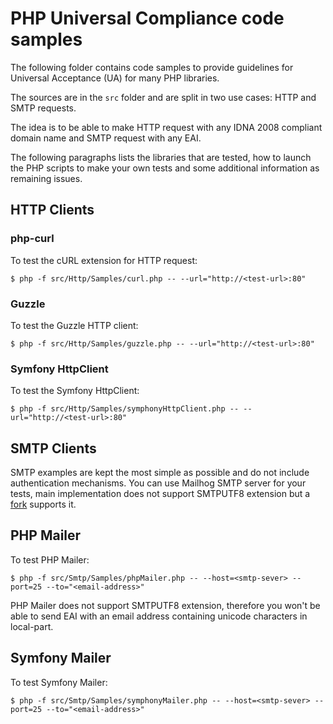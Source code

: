 # PHP Universal Compliance code samples

The following folder contains code samples to provide guidelines for Universal Acceptance (UA) for
many PHP libraries.

The sources are in the `src` folder and are split in two use cases: HTTP and SMTP requests.

The idea is to be able to make HTTP request with any IDNA 2008 compliant domain name and SMTP
request with any EAI.

The following paragraphs lists the libraries that are tested, how to launch the PHP scripts to make
your own tests and some additional information as remaining issues.

## HTTP Clients

### php-curl

To test the cURL extension for HTTP request:

    $ php -f src/Http/Samples/curl.php -- --url="http://<test-url>:80"


### Guzzle

To test the Guzzle HTTP client:

    $ php -f src/Http/Samples/guzzle.php -- --url="http://<test-url>:80"


### Symfony HttpClient

To test the Symfony HttpClient:

    $ php -f src/Http/Samples/symphonyHttpClient.php -- --url="http://<test-url>:80"


## SMTP Clients

SMTP examples are kept the most simple as possible and do not include authentication mechanisms.
You can use Mailhog SMTP server for your tests, main implementation does not support SMTPUTF8
extension but a [fork](https://github.com/dcormier/smtp) supports it.

## PHP Mailer

To test PHP Mailer:

    $ php -f src/Smtp/Samples/phpMailer.php -- --host=<smtp-sever> --port=25 --to="<email-address>"

PHP Mailer does not support SMTPUTF8 extension, therefore you won't be able to send EAI with
an email address containing unicode characters in local-part.

## Symfony Mailer

To test Symfony Mailer:

    $ php -f src/Smtp/Samples/symphonyMailer.php -- --host=<smtp-sever> --port=25 --to="<email-address>"
